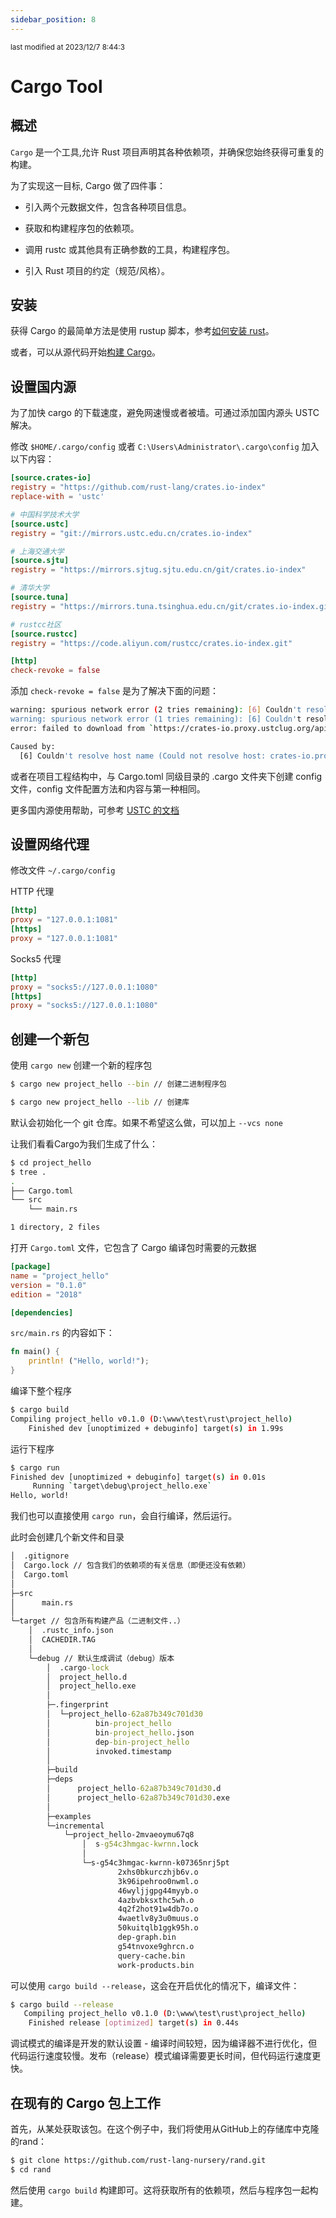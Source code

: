 ```yaml
---
sidebar_position: 8
---
```

    
<small color="#ccc">last modified at 2023/12/7 8:44:3</small>
# Cargo Tool

## 概述

`Cargo` 是一个工具,允许 Rust 项目声明其各种依赖项，并确保您始终获得可重复的构建。

为了实现这一目标, Cargo 做了四件事：

- 引入两个元数据文件，包含各种项目信息。

- 获取和构建程序包的依赖项。

- 调用 rustc 或其他具有正确参数的工具，构建程序包。

- 引入 Rust 项目的约定（规范/风格）。

## 安装

获得 Cargo 的最简单方法是使用 rustup 脚本，参考[如何安装 rust](setup.md)。

或者，可以从源代码开始[构建 Cargo](https://github.com/rust-lang/cargo#compiling-from-source)。

## 设置国内源

为了加快 cargo 的下载速度，避免网速慢或者被墙。可通过添加国内源头 USTC 解决。

修改 `$HOME/.cargo/config` 或者 `C:\Users\Administrator\.cargo\config` 加入以下内容：

```toml
[source.crates-io]
registry = "https://github.com/rust-lang/crates.io-index"
replace-with = 'ustc'

# 中国科学技术大学
[source.ustc]
registry = "git://mirrors.ustc.edu.cn/crates.io-index"

# 上海交通大学
[source.sjtu]
registry = "https://mirrors.sjtug.sjtu.edu.cn/git/crates.io-index"

# 清华大学
[source.tuna]
registry = "https://mirrors.tuna.tsinghua.edu.cn/git/crates.io-index.git"

# rustcc社区
[source.rustcc]
registry = "https://code.aliyun.com/rustcc/crates.io-index.git"

[http]
check-revoke = false
```

添加 `check-revoke = false` 是为了解决下面的问题：

```sh
warning: spurious network error (2 tries remaining): [6] Couldn't resolve host name (Could not resolve host: crates-io.proxy.ustclug.org)
warning: spurious network error (1 tries remaining): [6] Couldn't resolve host name (Could not resolve host: crates-io.proxy.ustclug.org)
error: failed to download from `https://crates-io.proxy.ustclug.org/api/v1/crates/serde_test/1.0.126/download`

Caused by:
  [6] Couldn't resolve host name (Could not resolve host: crates-io.proxy.ustclug.org)
```

或者在项目工程结构中，与 Cargo.toml 同级目录的 .cargo 文件夹下创建 config 文件，config 文件配置方法和内容与第一种相同。

更多国内源使用帮助，可参考 [USTC 的文档](http://mirrors.ustc.edu.cn/help/crates.io-index.html)

## 设置网络代理

修改文件 `~/.cargo/config`

HTTP 代理

```toml
[http]
proxy = "127.0.0.1:1081"
[https]
proxy = "127.0.0.1:1081"
```

Socks5 代理

```toml
[http]
proxy = "socks5://127.0.0.1:1080"
[https]
proxy = "socks5://127.0.0.1:1080"

```

## 创建一个新包

使用 `cargo new` 创建一个新的程序包

```sh
$ cargo new project_hello --bin // 创建二进制程序包

$ cargo new project_hello --lib // 创建库

```

默认会初始化一个 git 仓库。如果不希望这么做，可以加上 `--vcs none`

让我们看看Cargo为我们生成了什么：

```sh
$ cd project_hello
$ tree .
.
├── Cargo.toml
└── src
    └── main.rs

1 directory, 2 files
```

打开 `Cargo.toml` 文件，它包含了 Cargo 编译包时需要的元数据

```toml
[package]
name = "project_hello"
version = "0.1.0"
edition = "2018"

[dependencies]
```

`src/main.rs` 的内容如下：

```rs
fn main() {
    println! ("Hello, world!");
}
```

编译下整个程序

```sh
$ cargo build
Compiling project_hello v0.1.0 (D:\www\test\rust\project_hello)
    Finished dev [unoptimized + debuginfo] target(s) in 1.99s

```

运行下程序

```sh
$ cargo run
Finished dev [unoptimized + debuginfo] target(s) in 0.01s
     Running `target\debug\project_hello.exe`
Hello, world!
```

我们也可以直接使用 `cargo run`，会自行编译，然后运行。

此时会创建几个新文件和目录

```cmd
│  .gitignore
│  Cargo.lock // 包含我们的依赖项的有关信息（即便还没有依赖）
│  Cargo.toml
│
├─src
│      main.rs
│
└─target // 包含所有构建产品（二进制文件..）
    │  .rustc_info.json
    │  CACHEDIR.TAG
    │
    └─debug // 默认生成调试（debug）版本
        │  .cargo-lock
        │  project_hello.d
        │  project_hello.exe
        │
        ├─.fingerprint
        │  └─project_hello-62a87b349c701d30
        │          bin-project_hello
        │          bin-project_hello.json
        │          dep-bin-project_hello
        │          invoked.timestamp
        │
        ├─build
        ├─deps
        │      project_hello-62a87b349c701d30.d
        │      project_hello-62a87b349c701d30.exe
        │
        ├─examples
        └─incremental
            └─project_hello-2mvaeoymu67q8
                │  s-g54c3hmgac-kwrnn.lock
                │
                └─s-g54c3hmgac-kwrnn-k07365nrj5pt
                        2xhs0bkurczhjb6v.o
                        3k96ipehroo0nwml.o
                        46wyljjgpg44myyb.o
                        4azbvbksxthc5wh.o
                        4q2f2hot91w4db7o.o
                        4waetlv8y3u0muus.o
                        50kuitqlb1ggk95h.o
                        dep-graph.bin
                        g54tnvoxe9ghrcn.o
                        query-cache.bin
                        work-products.bin
```

可以使用 `cargo build --release`，这会在开启优化的情况下，编译文件：

```sh
$ cargo build --release
   Compiling project_hello v0.1.0 (D:\www\test\rust\project_hello)
    Finished release [optimized] target(s) in 0.44s
```

调试模式的编译是开发的默认设置 - 编译时间较短，因为编译器不进行优化，但代码运行速度较慢。发布（release）模式编译需要更长时间，但代码运行速度更快。

## 在现有的 Cargo 包上工作

首先，从某处获取该包。在这个例子中，我们将使用从GitHub上的存储库中克隆的rand：

```sh
$ git clone https://github.com/rust-lang-nursery/rand.git
$ cd rand
```

然后使用 `cargo build` 构建即可。这将获取所有的依赖项，然后与程序包一起构建。

      